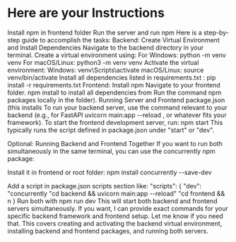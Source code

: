 # Here are your Instructions
 Install npm in frontend folder
 Run the server and run npm
 Here is a step-by-step guide to accomplish the tasks:
 Backend: Create Virtual Environment and Install Dependencies
 Navigate to the backend directory in your terminal.
 Create a virtual environment using:
 For Windows: 
python -m venv venv
 For macOS/Linux: 
python3 -m venv venv
 Activate the virtual environment:
 Windows: 
venv\Scripts\activate
 macOS/Linux: 
source venv/bin/activate
 Install all dependencies listed in 
requirements.txt
 :
 pip install -r requirements.txt
 Frontend: Install npm
 Navigate to your frontend folder.
 npm install
 to install all dependencies from 
Run the command 
npm packages locally in the folder).
 Running Server and Frontend
 package.json
 (this installs
 To run your backend server, use the command relevant to your backend (e.g., for FastAPI
 uvicorn main:app --reload
 , or whatever fits your framework).
 To start the frontend development server, run:
 npm start
  This typically runs the script defined in  package.json
 under "start" or "dev".

  Optional: Running Backend and Frontend Together
  If you want to run both simultaneously in the same terminal, you can use the 
concurrently
 npm
 package:

  Install it in frontend or root folder:
 npm install concurrently --save-dev

  Add a script in 
package.json
 scripts section like:
 "scripts": {
  "dev": "concurrently \"cd backend && uvicorn main:app --reload\" \"cd frontend && n
 }
 Run both with
  npm run dev
   This will start both backend and frontend servers simultaneously.
 If you want, I can provide exact commands for your specific backend framework and frontend
 setup. Let me know if you need that.
 This covers creating and activating the backend virtual environment, installing backend and
 frontend packages, and running both servers.
